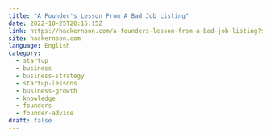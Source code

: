 ```yaml
---
title: "A Founder's Lesson From A Bad Job Listing"
date: 2022-10-25T20:15:15Z
link: https://hackernoon.com/a-founders-lesson-from-a-bad-job-listing?source=rss&utm_medium=RSS&utm_source=news.12bit.vn
site: hackernoon.com
language: English
category:
  - startup
  - business
  - business-strategy
  - startup-lessons
  - business-growth
  - knowledge
  - founders
  - founder-advice
draft: false
---
```

